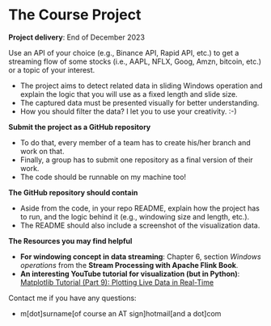 # The Course Project

**Project delivery**: End of December 2023

Use an API of your choice (e.g., Binance API, Rapid API, etc.) to get a streaming flow of some stocks (i.e., AAPL, NFLX, Goog, Amzn, bitcoin, etc.) or a topic of your interest.

- The project aims to detect related data in sliding Windows operation and explain the logic that you will use as a fixed length and slide size.  
- The captured data must be presented visually for better understanding.
- How you should filter the data? I let you to use your creativity. :-)


**Submit the project as a GitHub repository**
- To do that, every member of a team has to create his/her branch and work on that.
- Finally, a group has to submit one repository as a final version of their work.
- The code should be runnable on my machine too!

  
**The GitHub repository should contain**
- Aside from the code, in your repo README, explain how the project has to run, and the logic behind it (e.g., windowing size and length, etc.).
- The README should also include a screenshot of the visualization data.


**The Resources you may find helpful**
- **For windowing concept in data streaming**: Chapter 6, section _Windows operations_ from the __Stream Processing with Apache Flink Book__.
- **An interesting YouTube tutorial for visualization (but in Python)**: [Matplotlib Tutorial (Part 9): Plotting Live Data in Real-Time](https://www.youtube.com/watch?v=Ercd-Ip5PfQ&list=PL-osiE80TeTvipOqomVEeZ1HRrcEvtZB_&index=10)

Contact me if you have any questions:
- m[dot]surname[of course an AT sign]hotmail[and a dot]com

